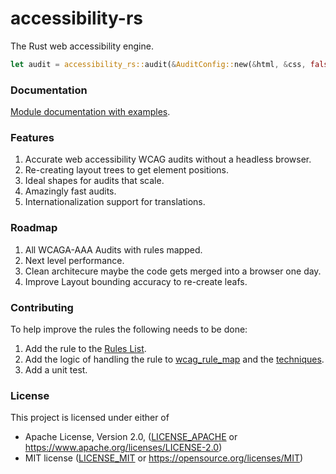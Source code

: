 # accessibility-rs

The Rust web accessibility engine.

```rs
let audit = accessibility_rs::audit(&AuditConfig::new(&html, &css, false, "en"));
```

### Documentation

[Module documentation with examples](https://docs.rs/accessibility-rs).

### Features

1. Accurate web accessibility WCAG audits without a headless browser.
2. Re-creating layout trees to get element positions.
3. Ideal shapes for audits that scale.
4. Amazingly fast audits.
5. Internationalization support for translations.

### Roadmap

1. All WCAGA-AAA Audits with rules mapped.
2. Next level performance.
3. Clean architecure maybe the code gets merged into a browser one day.
4. Improve Layout bounding accuracy to re-create leafs.

### Contributing

To help improve the rules the following needs to be done:

1. Add the rule to the [Rules List](./RULES.md).
1. Add the logic of handling the rule to [wcag_rule_map](./accessibility-rs/src/engine/rules/wcag_rule_map.rs) and the [techniques](./accessibility-rs/src/engine/rules/techniques.rs).
1. Add a unit test.


### License

This project is licensed under either of

 * Apache License, Version 2.0, ([LICENSE_APACHE](LICENSE_APACHE) or
   https://www.apache.org/licenses/LICENSE-2.0)
 * MIT license ([LICENSE_MIT](LICENSE_MIT) or
   https://opensource.org/licenses/MIT)